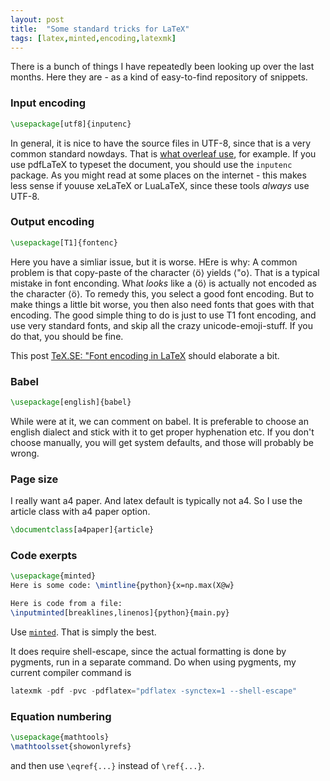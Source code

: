 ```yaml
---
layout: post
title:  "Some standard tricks for LaTeX"
tags: [latex,minted,encoding,latexmk]
---
```


There is a bunch of things I have repeatedly been looking up over the last months. Here they are - as a kind of easy-to-find repository of snippets.

### Input encoding

~~~latex
\usepackage[utf8]{inputenc}
~~~

In general, it is nice to have the source files in UTF-8, since that is a very common standard nowdays. That is [what overleaf use](https://www.overleaf.com/learn/how-to/What_file_encodings_and_line_endings_should_I_use%3F), for example. If you use pdfLaTeX to typeset the document, you should use the `inputenc` package. As you might read at some places on the internet - this makes less sense if youuse xeLaTeX or LuaLaTeX, since these tools *always* use UTF-8.


### Output encoding

~~~latex
\usepackage[T1]{fontenc}
~~~

Here you have a simliar issue, but it is worse. HEre is why: A common problem is that copy-paste of the character ⟨ö⟩ yields ⟨"o⟩. That is a typical mistake in font enconding. What *looks* like a ⟨ö⟩ is actually not encoded as the character ⟨ö⟩. To remedy this, you select a good font encoding. But to make things a little bit worse, you then also need fonts that goes with that encoding. The good simple thing to do is just to use T1 font encoding, and use very standard fonts, and skip all the crazy unicode-emoji-stuff. If you do that, you should be fine.

This post [TeX.SE: "Font encoding in LaTeX](https://tex.stackexchange.com/questions/108417/font-encoding-in-latex#108465) should elaborate a bit.



### Babel
~~~latex
\usepackage[english]{babel}
~~~

While were at it, we can comment on babel. It is preferable to choose an english dialect and stick with it to get proper hyphenation etc. If you don't choose manually, you will get system defaults, and those will probably be wrong. 

### Page size
I really want a4 paper. And latex default is typically not a4. So I use the article class with a4 paper option. 

~~~latex
\documentclass[a4paper]{article}
~~~


### Code exerpts

~~~latex
\usepackage{minted}
Here is some code: \mintline{python}{x=np.max(X@w}

Here is code from a file:
\inputminted[breaklines,linenos]{python}{main.py}

~~~

Use [`minted`](https://www.ctan.org/pkg/minted). That is simply the best.
 
It does require shell-escape, since the actual formatting is done by pygments, run in a separate command. Do when using pygments, my current compiler command is 
 
~~~powershell
latexmk -pdf -pvc -pdflatex="pdflatex -synctex=1 --shell-escape"
~~~

 
### Equation numbering
~~~latex
\usepackage{mathtools}
\mathtoolsset{showonlyrefs}
~~~
and then use `\eqref{...}` instead of `\ref{...}`.